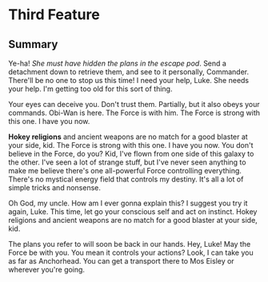 # Third Feature

## Summary

Ye-ha! _She must have hidden the plans in the escape pod_. Send a detachment down to retrieve them, and see to it personally, Commander. There'll be no one to stop us this time! I need your help, Luke. She needs your help. I'm getting too old for this sort of thing.

Your eyes can deceive you. Don't trust them. Partially, but it also obeys your commands. Obi-Wan is here. The Force is with him. The Force is strong with this one. I have you now.

**Hokey religions** and ancient weapons are no match for a good blaster at your side, kid. The Force is strong with this one. I have you now. You don't believe in the Force, do you? Kid, I've flown from one side of this galaxy to the other. I've seen a lot of strange stuff, but I've never seen anything to make me believe there's one all-powerful Force controlling everything. There's no mystical energy field that controls my destiny. It's all a lot of simple tricks and nonsense.

Oh God, my uncle. How am I ever gonna explain this? I suggest you try it again, Luke. This time, let go your conscious self and act on instinct. Hokey religions and ancient weapons are no match for a good blaster at your side, kid.

The plans you refer to will soon be back in our hands. Hey, Luke! May the Force be with you. You mean it controls your actions? Look, I can take you as far as Anchorhead. You can get a transport there to Mos Eisley or wherever you're going.
